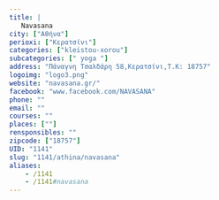 ```yaml
---
title: |
   Navasana
city: ["Αθήνα"]
perioxi: ["Κερατσίνι"]
categories: ["kleistou-xorou"]
subcategories: [" yoga "]
address: "Πάναγνη Τσαλδάρη 58,Κερατσίνι,Τ.Κ: 18757"
logoimg: "logo3.png"
website: "navasana.gr/"
facebook: "www.facebook.com/NAVASANA"
phone: ""
email: ""
courses: ""
places: [""]
rensponsibles: ""
zipcode: ["18757"]
UID: "1141"
slug: "1141/athina/navasana"
aliases:
    - /1141
    - /1141#navasana
---
```


